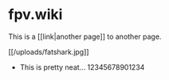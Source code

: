 # fpv.wiki

This is a [[link|another page]] to another page.

[[/uploads/fatshark.jpg]]

* This is pretty neat... 12345678901234
